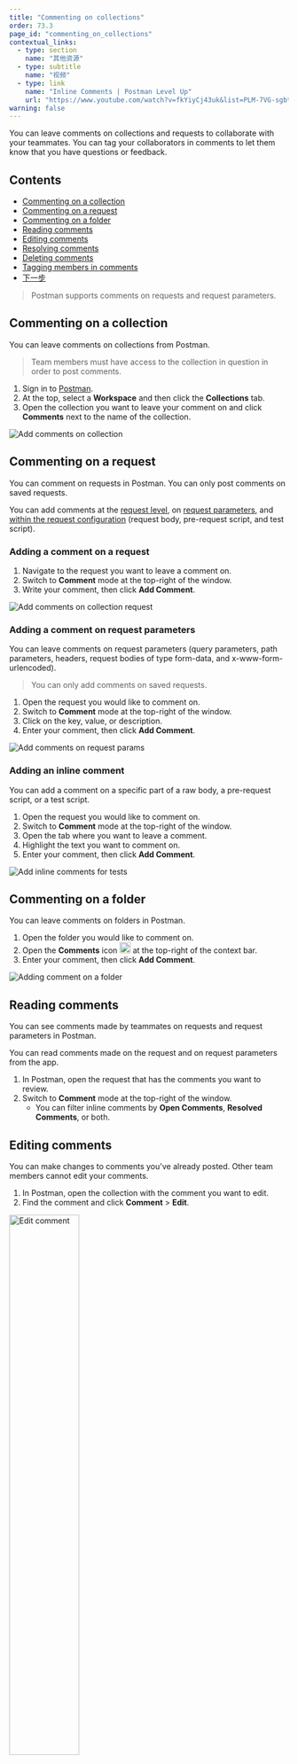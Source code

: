 ```yaml
---
title: "Commenting on collections"
order: 73.3
page_id: "commenting_on_collections"
contextual_links:
  - type: section
    name: "其他资源"
  - type: subtitle
    name: "视频"
  - type: link
    name: "Inline Comments | Postman Level Up"
    url: "https://www.youtube.com/watch?v=fkYiyCj43uk&list=PLM-7VG-sgbtC5tNXxd28cmePSa9BYwqeU&index=6"
warning: false
---
```


You can leave comments on collections and requests to collaborate with your teammates. You can tag your collaborators in comments to let them know that you have questions or feedback.

## Contents

* [Commenting on a collection](#commenting-on-a-collection)
* [Commenting on a request](#commenting-on-a-request)
* [Commenting on a folder](#commenting-on-a-folder)
* [Reading comments](#reading-comments)
* [Editing comments](#editing-comments)
* [Resolving comments](#resolving-comments)
* [Deleting comments](#deleting-comments)
* [Tagging members in comments](#tagging-members-in-comments)
* [下一步](#next-steps)

> Postman supports comments on requests and request parameters.

## Commenting on a collection

You can leave comments on collections from Postman.

> Team members must have access to the collection in question in order to post comments.

1. Sign in to [Postman](https://app.getpostman.com).
2. At the top, select a **Workspace** and then click the **Collections** tab.
3. Open the collection you want to leave your comment on and click **Comments** next to the name of the collection.

![Add comments on collection](https://assets.postman.com/postman-docs/commenting-on-a-collection-v8.gif)

## Commenting on a request

You can comment on requests in Postman. You can only post comments on saved requests.

You can add comments at the [request level](#adding-a-comment-on-a-request), on [request parameters](#adding-a-comment-on-request-parameters), and [within the request configuration](#adding-an-inline-comment) (request body, pre-request script, and test script).

### Adding a comment on a request

1. Navigate to the request you want to leave a comment on.
2. Switch to **Comment** mode at the top-right of the window.
3. Write your comment, then click **Add Comment**.

![Add comments on collection request](https://assets.postman.com/postman-docs/adding-a-comment-on-a-collection-request-v8.gif)

### Adding a comment on request parameters

You can leave comments on request parameters (query parameters, path parameters, headers, request bodies of type form-data, and x-www-form-urlencoded).

> You can only add comments on saved requests.

1. Open the request you would like to comment on.
2. Switch to **Comment** mode at the top-right of the window.
3. Click on the key, value, or description.
4. Enter your comment, then click **Add Comment**.

![Add comments on request params](https://assets.postman.com/postman-docs/adding-a-comment-on-a-request-parameter-v8.gif)

### Adding an inline comment

You can add a comment on a specific part of a raw body, a pre-request script, or a test script.

1. Open the request you would like to comment on.
2. Switch to **Comment** mode at the top-right of the window.
3. Open the tab where you want to leave a comment.
4. Highlight the text you want to comment on.
5. Enter your comment, then click **Add Comment**.

![Add inline comments for tests](https://assets.postman.com/postman-docs/adding-an-inline-comment-tests-v8.gif)

## Commenting on a folder

You can leave comments on folders in Postman.

1. Open the folder you would like to comment on.
2. Open the **Comments** icon <img alt="Mini comments icon" src="https://assets.postman.com/postman-docs/mini-comments-icon-v8.jpg" width="20px"/> at the top-right of the context bar.
3. Enter your comment, then click **Add Comment**.

![Adding comment on a folder](https://assets.postman.com/postman-docs/commenting-on-a-folder-v8.gif)

## Reading comments

You can see comments made by teammates on requests and request parameters in Postman.

You can read comments made on the request and on request parameters from the app.

1. In Postman, open the request that has the comments you want to review.
2. Switch to **Comment** mode at the top-right of the window.
   * You can filter inline comments by **Open Comments**, **Resolved Comments**, or both.

## Editing comments

You can make changes to comments you've already posted. Other team members cannot edit your comments.

1. In Postman, open the collection with the comment you want to edit.
2. Find the comment and click **Comment** > **Edit**.

<img src="https://assets.postman.com/postman-docs/editing-a-comment-v8.jpg" alt="Edit comment" width="50%">

## Resolving comments

You can resolve comments made on request parameters when you no longer want them to display.

1. Open the collection with the comment(s) you want to resolve.
2. Switch to **Comment** mode at the top-right of the window.
3. Click **Resolve** next to the comment(s) you would like to resolve.

![Resolve comments](https://assets.postman.com/postman-docs/resolving-a-comment-v8.gif)

## Deleting comments

1. In Postman, open the collection with the comment you want to delete.
2. Find the comment and click the trash can icon.

<img src="https://assets.postman.com/postman-docs/deleting-a-comment-v8.jpg" alt="Delete comment" width="50%">

> For moderation purposes, admins can delete comments made by anyone, but cannot modify comments.

## Tagging members in comments

When you leave feedback or a question for a specific teammate, you can let them know by tagging them in your comment.

1. In Postman, open the collection or request you want to leave your comment on.
2. Click **Comments** and write your message.
3. To tag your teammate, type "@" and choose their name from the list.
4. Click **Add comment**.

Your teammate will be notified in the app or with an email that they've been tagged in a comment. In-app notifications appear as a red dot above the bell icon at the top right.

> If your teammate has disabled notifications then they will not be notified. If they don't have access to the collection they've been tagged on, they'll need to request access before they can read the comment.

<img src="https://assets.postman.com/postman-docs/check-comment-notifications-v8.jpg" alt="Notification bell" width="50%">

## 下一步

Postman comments support Markdown. For more information on formatting using Markdown refer to [Markdown in API Documentation](https://documenter.getpostman.com/view/33232/markdown-in-api-documentation/JsGc?version=latest).
